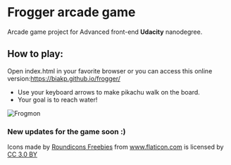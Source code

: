 # Frogger arcade game
Arcade game project for Advanced front-end **Udacity** nanodegree.

## How to play:
Open index.html in your favorite browser
or you can access this online version:https://biakp.github.io/frogger/
- Use your keyboard arrows to make pikachu walk on the board.
- Your goal is to reach water!

![Frogmon](https://i.imgur.com/fvuSAhz.png)

### New updates for the game soon :)

<div>Icons made by <a href="https://www.flaticon.com/authors/roundicons-freebies" title="Roundicons Freebies">Roundicons Freebies</a> from <a href="https://www.flaticon.com/" 			    title="Flaticon">www.flaticon.com</a> is licensed by <a href="http://creativecommons.org/licenses/by/3.0/" 			    title="Creative Commons BY 3.0" target="_blank">CC 3.0 BY</a></div> 

